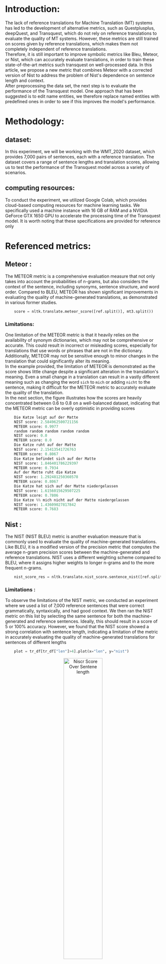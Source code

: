 # Introduction:

The lack of reference translations for Machine Translation (MT) systems
has led to the development of alternative metrics, such as
Questplusplus, deepQuest, and Transquest, which do not rely on reference
translations to evaluate the quality of MT systems. However, these
metrics are still trained on scores given by reference translations,
which makes them not completely independent of reference translations.\
Therefore, it is still important to improve symbolic metrics like Bleu,
Meteor, or Nist, which can accurately evaluate translations, in order to
train these state-of-the-art metrics such transquest on well-processed
data. In this article, we propose a new metric that combines Meteor with
a corrected version of Nist to address the problem of Nist's dependence
on sentence length and context.\
After preprocessing the data set, the next step is to evaluate the
performance of the Transquest model. One approach that has been
suggested is to edit name entities, we therefore replace named entities
with predefined ones in order to see if this improves the model's
performance.

# Methodology:

## dataset:

In this experiment, we will be working with the WMT_2020 dataset, which
provides 7,000 pairs of sentences, each with a reference translation.
The dataset covers a range of sentence lengths and translation scores,
allowing us to test the performance of the Transquest model across a
variety of scenarios.

## computing resources:

To conduct the experiment, we utilized Google Colab, which provides
cloud-based computing resources for machine learning tasks. We
specifically used a machine instance with 16 GB of RAM and a NVIDIA
GeForce GTX 1650 GPU to accelerate the processing time of the Transquest
model. It is worth noting that these specifications are provided for
reference only

# Referenced metrics:

## Meteor :

The METEOR metric is a comprehensive evaluation measure that not only
takes into account the probabilities of n-grams, but also considers the
context of the sentence, including synonyms, sentence structure, and
word order. Compared to BLEU, METEOR has shown significant improvements
in evaluating the quality of machine-generated translations, as
demonstrated in various former studies.
```python
    score = nltk.translate.meteor_score([ref.split()], mt3.split())
```
### Limitations:

One limitation of the METEOR metric is that it heavily relies on the
availability of synonym dictionaries, which may not be comprehensive or
accurate. This could result in incorrect or misleading scores,
especially for translations that use words or phrases that are not in
the dictionary. Additionally, METEOR may not be sensitive enough to
minor changes in the translation that could significantly alter its
meaning.\
In the example provided, the limitation of METEOR is demonstrated as the
score shows little change despite a significant alteration in the
translation's meaning. Even a small change in a translation can result
in a vastly different meaning such as changing the word `sich` to `mich`
or adding `nicht` to the sentence, making it difficult for the METEOR
metric to accurately evaluate the quality of the translation.\
In the next section, the figure illustrates how the scores are heavily
concentrated between 0.6 to 0.8 on a well-balanced dataset, indicating
that the METEOR metric can be overly optimistic in providing scores
```python
    Die Katze leigt auf der Matte
    NIST score: 2.584962500721156
    METEOR score: 0.9977
    random random random random random
    NIST score: 0.0
    METEOR score: 0.0
    Die Katze ruht auf der Matte
    NIST score: 2.15413541726763
    METEOR score: 0.8067
    Die Katze befindet sich auf der Matte
    NIST score: 1.846401786229397
    METEOR score: 0.7934
    Auf der Matte ruht die Katze
    NIST score: 1.292481250360578
    METEOR score: 0.8067
    Die Katze hat sich auf der Matte niedergelassen
    NIST score: 1.6156015629507225
    METEOR score: 0.7806
    Die Katze %% mich nicht auf der Matte niedergelassen
    NIST score: 1.43609027817842
    METEOR score: 0.7683
```
## Nist :

The NIST (NIST BLEU) metric is another evaluation measure that is
commonly used to evaluate the quality of machine-generated translations.
Like BLEU, it is a modified version of the precision metric that
computes the average n-gram precision scores between the
machine-generated and reference translations. NIST uses a different
weighting scheme compared to BLEU, where it assigns higher weights to
longer n-grams and to the more frequent n-grams.
```python
    nist_score_res = nltk.translate.nist_score.sentence_nist([ref.split()], mt.split())
```
### Limitations :

To observe the limitations of the NIST metric, we conducted an
experiment where we used a list of 7,000 reference sentences that were
correct grammatically, syntaxically, and had good context. We then ran
the NIST metric on this list by selecting the same sentence for both the
machine-generated and reference sentences. Ideally, this should result
in a score of 5 or 100% accuracy. However, we found that the NIST score
showed a strong correlation with sentence length, indicating a
limitation of the metric in accurately evaluating the quality of
machine-generated translations for sentences of different lengths
```python
    plot = tr_df[tr_df["len"]>4].plot(x="len", y="nist")
```

<p align="center">
  <img src="../docs/img/1.png" alt="Niscr Score Over Sentene length" width="50%">
  <br>
  <em>Niscr Score Over Sentene length</em>
</p>


The penalty function used in NIST is based on the ratio of the length of
the machine-generated translation to the length of the reference
translation. This penalty function applies a penalty to the NIST score
based on the difference in length between the two sentences. This means
that longer machine-generated translations are penalized more than
shorter ones, regardless of their actual quality. This can lead to an
inaccurate evaluation of the quality of machine-generated translations,
the function is given as follows:

$$penalty = e^{\beta \times \log_2{min(len(hyp)/len(ref),1.0)}}$$

$$where \; \beta = (log_2(1.5)/log_2(1.5))^2$$

```python
    def nist_length_penalty(ref_len, hyp_len):
        ratio = hyp_len / ref_len
        if 0 < ratio < 1:
            ratio_x, score_x = 1.5, 0.5
            beta = math.log(score_x) / math.log(ratio_x) ** 2
            return math.exp(beta * math.log(ratio) ** 2)
        else:  # ratio <= 0 or ratio >= 1
            return max(min(ratio, 1.0), 0.0)
```
### New length penalty function:

In this experiment, a new polynomial penalty function was suggested to
overcome the limitation of the NIST penalty function. This new penalty
function was trained on a dataset of sentences with varying lengths and
scores, and a polynomial function was derived from the data. The degree
of the polynomial was determined through cross-validation, and it was
found that a polynomial of degree 15 provided the best results without
overfitting the data. This new penalty function was shown to improve the
accuracy of the NIST metric in evaluating machine-generated
translations, particularly for longer sentences, and provides a more
comprehensive and accurate evaluation of machine-generated translations.
```python
    coefficients = np.polyfit(tr_df_nist["len"], tr_df_nist["penalty"], 15)
    f = np.poly1d(coefficients)

```

<p align="center">
  <img src="../docs/img/2.png" alt="Polynomial approximation for penalty function" width="50%">
  <br>
  <em>Polynomial approximation for penalty function</em>
</p>


After applying the new NIST penalty function, we observed significant
improvements in the evaluation of machine-generated translations. In
particular, sentences with the same length are now showing the same
result on a scale from 0 to 5, as shown in the following figure. This
indicates that the new NIST penalty function is more accurate and
reliable than the previous version, and can be used as a valuable tool
in the evaluation of machine-generated translations.
```python
    tr_df["nist_balanced"] = tr_df.apply(lambda x : x["nist"]*nist_length_penalty
        (x["len"],x["len"]) , axis=1) 
    tr_df
```


<p align="center">
  <img src="../docs/img/3.png" alt="penalty output" width="50%">
  <br>
  <em>penalty output</em>
</p>


## Importance of combined metrics:

Each of these metrics has its own limitations and tends to either
over-evaluate or under-evaluate the translation quality. To address this
issue, a combination of metrics can be used to obtain a more reasonable
score, which can be useful for training Questplusplus or TransQuest
models and improving their performance. Providing well-defined scores is
crucial for the accurate evaluation of these QE models. In this
experiment, we have implemented a new metric using the following
methods.\
It is important to note that the choice of ratio between Meteor and Nist
may vary depending on the specific use case and dataset. In this
experiment, the 80:20 ratio was chosen based on previous research and
analysis of the WMT_2020 dataset. However, for other datasets or
languages, a different ratio may be more appropriate. It is important to
perform thorough analysis and experimentation to determine the optimal
ratio for each specific scenario.
```python
    def mtr_score(ref, mt):
        return round(meteor_score.meteor_score([ref.split()], mt.split()),6)

    def nst_score(ref,mt):
        if (len(ref.split())<6) or (len(mt.split())<6):
            return mtr_score(ref,mt)
        else : 
            return round((nist_score.sentence_nist([ref.split()], mt.split())),6)

    def nst_blc_score(ref,mt):
        return round(nst_score(ref,mt)*f(len(ref.split())),6)

    def final_score(ref,mt):
        return round(0.8*mtr_score(ref,mt)+0.2*(nst_blc_score(ref,mt)/5),6)
```
# Referenceless QE :

Once the dataset is preprocessed, we will proceed to train a new model,
which will be able to predict the quality score of the remaining data
without any reference translations. In this section, we will compare two
popular models, Quest++ and TransQuest, which is a Python library that
fine-tunes transformer-based models for quality estimation. TransQuest
has been shown to outperform other open-source quality estimation
frameworks like OpenKiwi and DeepQuest. It's trained using the XLM
pre-trained model from the Hugging Face Transformers library.

## Questpluspus
```python
    quest++ results
    Mean absolute error: 0.751
    Root mean squared error: 0.898
    Pearson correlation coefficient: 0.491
```

<p align="center">
  <img src="../docs/img/4.png" alt="Quest++ scores" width="50%">
  <br>
  <em>Quest++ scores</em>
</p>



## Transquest

TransQuest is a highly acclaimed Quality Estimation (QE) model,
well-known for its multilingual support. It is built on top of the XLM
model and fine-tuned on the WMT dataset. There are two architectures
available for training this model, and in this paper, we will focus on
the MonoTransQuest architecture.

### Implimentation:
```python
    model = MonoTransQuestModel("xlmroberta", "TransQuest/monotransquest-da-multilingual", 
    	num_labels=1, use_cuda=torch.cuda.is_available())
    predictions, raw_outputs = model.predict([["src sentence.", "tgt sentence."]])
    print(predictions)
```
### Output :

According to the TransQuest paper, this model has shown some
limitations, such as over-optimistic results, which can be attributed to
name entity confusion. To address this issue, we conducted an experiment
to investigate whether replacing name entities with a predefined list
can improve the model's performance.
```python
    transquest results
    Mean absolute error: 0.141
    Root mean squared error: 0.176
    Pearson correlation coefficient: 0.292
```

<p align="center">
  <img src="../docs/img/5.png" alt="trqnsquest scores" width="50%">
  <br>
  <em>trqnsquest scores</em>
</p>

# Improvements (NER):

Named Entity Recognition, also known as NER, is a field of natural
language processing that involves identifying and categorizing a group
of tokens, also known as spans, as specific named entities, such as
people, places, organizations, or dates. Common entity types are often
abbreviated, such as `ORG` for organization, `LOC` for location, etc. In
this section, we utilize Spacy, a state-of-the-art library for NER,
though other libraries such as NLTK.ner and Stanford NER are also
available.

## Spacy :

spaCy is a widely-used open-source library for NER, known for its high
speed and accuracy. It offers pre-trained models for several languages

## Transquest with NER

We have selected a predefined list of common name entities that do not
carry significant meaning. This is because named entities with semantic
meaning tend to confuse the model the most, for example, the name
"Pierre" which is a popular name in France, often gets confused with the
word "stone".
```python
    list_ent = {
        "PRODUCT" : "product",
        "LOC" : "Himalayas",
        "DATE" : "this year",
        "TIME" : "night",
        "MONEY" : "three dollars",
        "PERSON" : "David",
        "ORG" : "IBM",
        "GPE" : "Paris",
        "PERCENT" : "four percent",
        "CARDINAL" : "three"
    }

    list_ent_german = {
        "PRODUCT" : "Produkt",
        "LOC" : "Himalaya",
        "DATE" : "dieses Jahr",
        "TIME" : "Nacht",
        "MONEY" : "drei Dollar",
        "PERSON" : "David",
        "ORG" : "IBM",
        "GPE" : "Paris",
        "PERCENT" : "vier Prozent",
        "CARDINAL" : "drei"
    }
```
### NER edit function :

We propose a method to replace named entities in both source and target
sentences with the predefined list using the following function.
```python
    def edit_ner(doc):
        new_sentence = ""
        index_ent = 0 
        index_tok = 0
        while (index_tok < len(doc)):
            token = doc[index_tok]
            if token.ent_type_ != '':
                l_ent = -(doc.ents[index_ent].start-doc.ents[index_ent].end)
                if token.ent_type_ in list_ent:
                    replacement_word = list_ent[token.ent_type_]
                    new_sentence += replacement_word 
                else : 
                    new_sentence += doc.ents[index_ent].text 
                index_tok+=l_ent
                index_ent+=1 
            else:
                new_sentence += token.text 
                index_tok+=1

            if (index_tok <len(doc) and not doc[index_tok].is_punct):
                new_sentence += token.whitespace_
        return new_sentence
```
The model was executed on the 7,000 new sentences, and it took
approximately 90 minutes to complete. The resources used for this task
are described in the resources section.
```python
    df["tquest_ner"] = df.apply( lambda x : transquest_model(x["new_src"], x["new_mt"]) , axis=1)
```
# Results

Tt was observed that NIST metric tends to show dependence on sentence
length, which affects the evaluation scores. To address this limitation,
a new penalty function was suggested and tested, which showed promising
results. Additionally, it was found that a combination of multiple
metrics, including METEOR and NIST, can provide a more reasonable score
and avoid over- or under-evaluation of translations.

<p align="center">
  <img src="../docs/img/6.png" alt="nist scores over sentence length" width="50%">
  <br>
  <em>nist scores over sentence length</em>
</p>

<p align="center">
  <img src="../docs/img/7.png" alt="balanced nist scores over sentence length" width="50%">
  <br>
  <em>balanced nist scores over sentence length</em>
</p>


The second expiriments showed that changing name entities with a
predifined list did not improve the model, which is shown in the
following figure.

| model  | mae  |  rmse | Pearson correlation  |  
|---|---|---|---|
| tQuest  | 0.141  |   0.176 |  0.292 |   
|  TQ with NER | 0.168   | 0.203  |  0.121 |   

Two models were evaluated using three different metrics: Mean Absolute
Error (MAE), Root Mean Squared Error (RMSE), and Pearson correlation
coefficient. The first model, "transQuest," had an MAE of 0.141 and an
RMSE of 0.176, with a Pearson correlation coefficient of 0.292. The
second model, "transQuest with NER," had an MAE of 0.168 and an RMSE of
0.203, with a Pearson correlation coefficient of 0.121.\
Based on these metrics, the "transQuest" model performed better than the
"transQuest with NER" model in terms of both MAE and Pearson correlation
coefficient, eventhough the second model had a slightly higher RMSE.\
Although the model's performance has slightly decreased, the scatter
plot below indicates that the model's scores are now more concentrated
between 0.4 and 0.9, which is consistent with the score distribution
when using reference translations.

<p align="center">
  <img src="../docs/img/8.png" alt="transquest scores before applying NER editing" width="50%">
  <br>
  <em>transquest scores before applying NER editing</em>
</p>

<p align="center">
  <img src="../docs/img/9.png" alt="applying NER editing on src and tgt sentences" width="50%">
  <br>
  <em>applying NER editing on src and tgt sentences</em>
</p>

# conclusion

In summary, language models have seen remarkable advances in recent
times, they still face limitations when it comes to less widely spoken
languages. Quality estimation (QE) models have emerged as a promising
solution to this issue, using state-of-the-art multilingual models that
are fine-tuned with QE metrics. This approach can help to narrow the
performance gap and enhance machine translation for less spoken
languages, which presents new opportunities for future research that
combines these cutting-edge models with less spoken languages.

# Acknowledgments

I would like to express my sincere gratitude to my supervisor, Francois
Yvon, for his invaluable guidance, encouragement, and support throughout
the course of this project. I would also like to extend my thanks to
Marc Evard and Francois Lande my machine learning teachers, as well as
all my Professors and members of paris saclay university for their
insights and contributions. This work was completed during a school
internship managed by Sylvain Conchon, to whom I am grateful. Without
their combined efforts, this project would not have been possible

# bibliography

Ranasinghe, Tharindu and Orasan, Constantin and Mitkov, Ruslan,
TransQuest: Translation Quality Estimation with Cross-lingual
Transformers, Proceedings of the 28th International Conference on
Computational Linguistics,2020

transquest:2020b Ranasinghe, Tharindu and Orasan, Constantin and Mitkov,
Ruslan, TransQuest at WMT2020: Sentence-Level Direct Assessment,
Proceedings of the Fifth Conference on Machine Translation, 2020

specia,kashif.shah,t.cohn QuEst - A translation quality estimation
framework.

Lucia Specia, Nicola Cancedda and Marc Dymetman Estimating the
Sentence-Level Quality of Machine Translation Systems.

Lucia Specia, Gustavo Henrique Paetzold and Carolina Scarton Multi-level
Translation Quality Prediction with QUEST++

Kashif Shaha, Eleftherios Avramidisb, Ergun Biçicic, Lucia Specia QuEst
--- Design, Implementation and Extensions

Ergun Biçicia, Lucia Specia QuEst for High Quality Machine Translation

François Yvon Le modèle Transformer: un " couteau suisse " pour le
traitement automatique des langues

Taweh Beysolow Applied Natural Language Processing with Python

Lucia Specia · Dhwaj Raj · Marco Turchi Machine translation evaluation
versus quality estimation

Julia Ive Frederic BlainLucia Specia deepQuest: A Framework for
Neural-based Quality Estimation

Daniel Jurafsky and James H. Martin N-gram Language Models

Chetna Khanna Byte-Pair Encoding: Subword-based tokenization algorithm

Hui Zhang and David Chiang Kneser-Ney Smoothing on Expected Counts

Tomas Mikolov , Stefan Kombrink , Anoop Deoras , Lukas Burget , Jan
Honza RNNLM - Recurrent Neural Network Language Modeling Toolkit

EMNLP 2022 SEVENTH CONFERENCE ON MACHINE TRANSLATION (WMT22)

Tharindu Ranasinghe and canstantine orasan and Ruslan Mitkov TransQuest:
Translation Quality Estimation with Cross-lingual Transformers

Ranasinghe, Tharindu and Orasan, Constantin and Mitkov, Ruslan
TransQuest: Translation Quality Estimation with Cross-lingual
Transformers documentation

